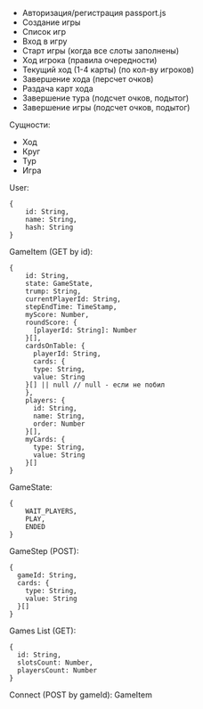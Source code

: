 - Авторизация/регистрация passport.js
- Создание игры
- Список игр
- Вход в игру
- Старт игры (когда все слоты заполнены)
- Ход игрока (правила очередности)
- Текущий ход (1-4 карты) (по кол-ву игроков)
- Завершение хода (персчет очков)
- Раздача карт хода
- Завершение тура (подсчет очков, подытог)
- Завершение игры (подсчет очков, подытог)

Сущности:
- Ход
- Круг
- Тур
- Игра

User:
```
{
	id: String,
	name: String,
	hash: String
}
```

GameItem (GET by id):
```
{
	id: String,
	state: GameState,
	trump: String,
	currentPlayerId: String,
	stepEndTime: TimeStamp,
	myScore: Number,
	roundScore: {
	  [playerId: String]: Number
	}[],
	cardsOnTable: {
	  playerId: String,
	  cards: {
      type: String,
      value: String
    }[] || null // null - если не побил
	},
	players: {
	  id: String,
	  name: String,
	  order: Number
	}[],
	myCards: {
	  type: String,
	  value: String
	}[]
}
```

GameState:
```
{
	WAIT_PLAYERS,
	PLAY,
	ENDED
}
```

GameStep (POST):
```
{
  gameId: String,
  cards: {
    type: String,
    value: String
  }[]
}
```

Games List (GET):
```
{
  id: String,
  slotsCount: Number,
  playersCount: Number
}
```

Connect (POST by gameId): GameItem
